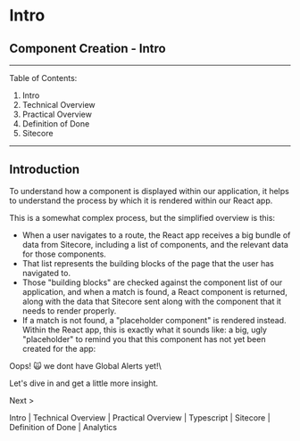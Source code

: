 # Intro

## Component Creation - Intro

***

Table of Contents:

1. Intro
2. Technical Overview
3. Practical Overview
4. Definition of Done
5. Sitecore

***

## Introduction

To understand how a component is displayed within our application, it helps to understand the process by which it is rendered within our React app.

This is a somewhat complex process, but the simplified overview is this:

* When a user navigates to a route, the React app receives a big bundle of data from Sitecore, including a list of components, and the relevant data for those components.
* That list represents the building blocks of the page that the user has navigated to.
* Those "building blocks" are checked against the component list of our application, and when a match is found, a React component is returned, along with the data that Sitecore sent along with the component that it needs to render properly.
* If a match is not found, a "placeholder component" is rendered instead. Within the React app, this is exactly what it sounds like: a big, ugly "placeholder" to remind you that this component has not yet been created for the app:

Oops! 🙀 we dont have Global Alerts yet!\


Let's dive in and get a little more insight.

Next >

Intro | Technical Overview | Practical Overview | Typescript | Sitecore | Definition of Done | Analytics
